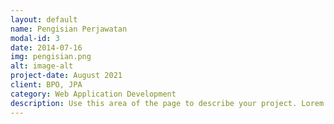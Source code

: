 ```yaml
---
layout: default
name: Pengisian Perjawatan
modal-id: 3
date: 2014-07-16
img: pengisian.png
alt: image-alt
project-date: August 2021
client: BPO, JPA
category: Web Application Development
description: Use this area of the page to describe your project. Lorem ipsum dolor sit amet, consectetur adipisicing elit. Mollitia neque assumenda ipsam nihil, molestias magnam, recusandae quos quis inventore quisquam velit asperiores, vitae? Reprehenderit soluta, eos quod consequuntur itaque. Nam.
---
```

